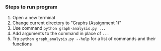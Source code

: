 ### Steps to run program
1. Open a new terminal
2. Change current directory to "Graphs (Assignment 1)"
3. Use command `python graph-analysis.py ...`
4. Add arguments to the command in place of `...`
5. Try `python graph_analysis.py --help` for a list of commands and their functions
